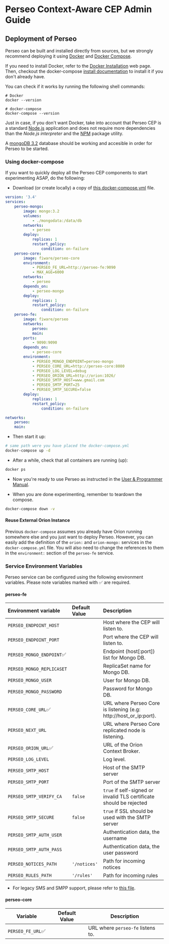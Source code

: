 # Perseo Context-Aware CEP Admin Guide

## Deployment of Perseo

Perseo can be built and installed directly from sources, but we strongly recommend deploying it using
[Docker](https://www.docker.com/) and [Docker Compose](https://docs.docker.com/compose/).

If you need to install Docker, refer to the [Docker Installation](https://docs.docker.com/engine/installation/) web
page. Then, checkout the docker-compose [install documentation](https://docs.docker.com/compose/install/) to install it
if you don't already have.

You can check if it works by running the following shell commands:

```text
# Docker
docker --version

# docker-compose
docker-compose --version
```

Just in case, if you don't want Docker, take into account that Perseo CEP is a standard
[Node.js](https://nodejs.org/es/) application and does not require more dependencies than the _Node.js interpreter_ and
the [NPM](https://www.npmjs.com/) package utility.

A [mongoDB 3.2](https://www.mongodb.com/) database should be working and accesible in order for Perseo to be started.

### Using docker-compose

If you want to quickly deploy all the Perseo CEP components to start experimenting ASAP, do the following:

-   Download (or create locally) a copy of [this docker-compose.yml](/../../docker-compose.yml) file.

```yml
version: '3.4'
services:
    perseo-mongo:
        image: mongo:3.2
        volumes:
            - ./mongodata:/data/db
        networks:
            - perseo
        deploy:
            replicas: 1
            restart_policy:
                condition: on-failure
    perseo-core:
        image: fiware/perseo-core
        environment:
            - PERSEO_FE_URL=http://perseo-fe:9090
            - MAX_AGE=6000
        networks:
            - perseo
        depends_on:
            - perseo-mongo
        deploy:
            replicas: 1
            restart_policy:
                condition: on-failure
    perseo-fe:
        image: fiware/perseo
        networks:
            perseo:
            main:
        ports:
            - 9090:9090
        depends_on:
            - perseo-core
        environment:
            - PERSEO_MONGO_ENDPOINT=perseo-mongo
            - PERSEO_CORE_URL=http://perseo-core:8080
            - PERSEO_LOG_LEVEL=debug
            - PERSEO_ORION_URL=http://orion:1026/
            - PERSEO_SMTP_HOST=www.gmail.com
            - PERSEO_SMTP_PORT=25
            - PERSEO_SMTP_SECURE=false
        deploy:
            replicas: 1
            restart_policy:
                condition: on-failure

networks:
    perseo:
    main:
```

-   Then start it up:

```bash
# same path were you have placed the docker-compose.yml
docker-compose up -d
```

-   After a while, check that all containers are running (up):

```bash
docker ps
```

-   Now you're ready to use Perseo as instructed in the [User & Programmer Manual](../user/index.md).

-   When you are done experimenting, remember to teardown the compose.

```bash
docker-compose down -v
```

#### Reuse External Orion Instance

Previous `docker-compose` assumes you already have Orion running somewhere else and you just want to deploy Perseo.
However, you can easily add the definition of the `orion:` and `orion-mongo:` services in the `docker-compose.yml` file.
You will also need to change the references to them in the `environment:` section of the `perseo-fe` service.

### Service Environment Variables

Perseo service can be configured using the following environment variables. Please note variables marked with ✅ are
required.

#### perseo-fe

| Environment variable      | Default Value | Description                                                         |
| :------------------------ | :------------ | :------------------------------------------------------------------ |
| `PERSEO_ENDPOINT_HOST`    |               | Host where the CEP will listen to.                                  |
| `PERSEO_ENDPOINT_PORT`    |               | Port where the CEP will listen to.                                  |
| `PERSEO_MONGO_ENDPOINT`✅ |               | Endpoint (host[:port]) list for Mongo DB.                           |
| `PERSEO_MONGO_REPLICASET` |               | ReplicaSet name for Mongo DB.                                       |
| `PERSEO_MONGO_USER`       |               | User for Mongo DB.                                                  |
| `PERSEO_MONGO_PASSWORD`   |               | Password for Mongo DB.                                              |
| `PERSEO_CORE_URL`✅       |               | URL where Perseo Core is listening (e.g: http://host_or_ip:port).   |
| `PERSEO_NEXT_URL`         |               | URL where Perseo Core replicated node is listening.                 |
| `PERSEO_ORION_URL`✅      |               | URL of the Orion Context Broker.                                    |
| `PERSEO_LOG_LEVEL`        |               | Log level.                                                          |
| `PERSEO_SMTP_HOST`        |               | Host of the SMTP server                                             |
| `PERSEO_SMTP_PORT`        |               | Port of the SMTP server                                             |
| `PERSEO_SMTP_VERIFY_CA`   | `false`       | `true` if self-signed or invalid TLS certificate should be rejected |
| `PERSEO_SMTP_SECURE`      | `false`       | `true` if SSL should be used with the SMTP server                   |
| `PERSEO_SMTP_AUTH_USER`   |               | Authentication data, the username                                   |
| `PERSEO_SMTP_AUTH_PASS`   |               | Authentication data, the user password                              |
| `PERSEO_NOTICES_PATH`     | `'/notices'`  | Path for incoming notices                                           |
| `PERSEO_RULES_PATH`       | `'/rules'`    | Path for incoming rules                                             |

-   For legacy SMS and SMPP support, please refer to [this file](old_configuration.md).

#### perseo-core

| Variable          | Default Value | Description                       |
| ----------------- | ------------- | --------------------------------- |
| `PERSEO_FE_URL`✅ |               | URL where `perseo-fe` listens to. |
